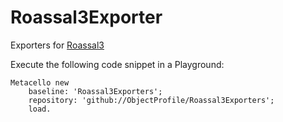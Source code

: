 # Roassal3Exporter
Exporters for [Roassal3](https://github.com/ObjectProfile/Roassal3)


Execute the following code snippet in a Playground:

```Smalltalk
Metacello new
    baseline: 'Roassal3Exporters';
    repository: 'github://ObjectProfile/Roassal3Exporters';
    load.
``` 
